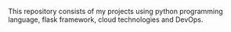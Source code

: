 This repository consists of my projects using python programming language, flask framework, cloud technologies and DevOps. 
